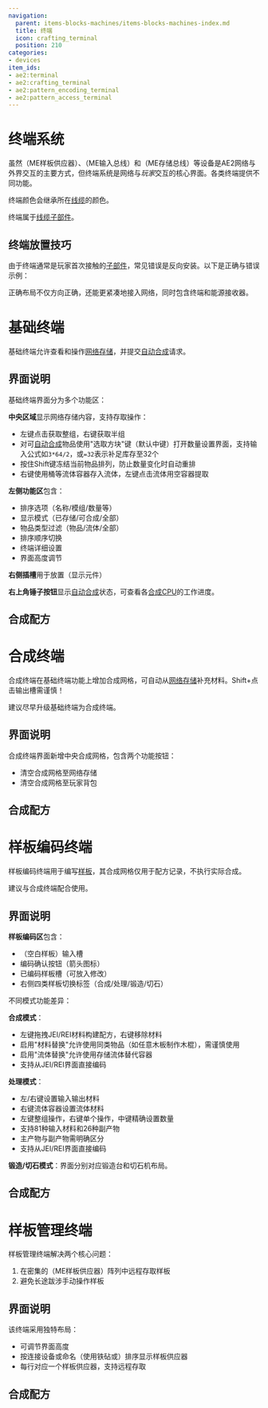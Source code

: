 ```yaml
---
navigation:
  parent: items-blocks-machines/items-blocks-machines-index.md
  title: 终端
  icon: crafting_terminal
  position: 210
categories:
- devices
item_ids:
- ae2:terminal
- ae2:crafting_terminal
- ae2:pattern_encoding_terminal
- ae2:pattern_access_terminal
---
```


# 终端系统

<GameScene zoom="6" background="transparent">
  <ImportStructure src="../assets/assemblies/terminals.snbt" />
  <IsometricCamera yaw="195" pitch="30" />
</GameScene>

虽然<ItemLink id="pattern_provider" />（ME样板供应器）、<ItemLink id="import_bus" />（ME输入总线）和<ItemLink id="storage_bus" />（ME存储总线）等设备是AE2网络与外界交互的主要方式，但终端系统是网络与*玩家*交互的核心界面。各类终端提供不同功能。

终端颜色会继承所在[线缆](cables.md)的颜色。

终端属于[线缆子部件](../ae2-mechanics/cable-subparts.md)。

## 终端放置技巧

由于终端通常是玩家首次接触的[子部件](../ae2-mechanics/cable-subparts.md)，常见错误是反向安装。以下是正确与错误示例：

<GameScene zoom="6" background="transparent">
  <ImportStructure src="../assets/assemblies/terminal_placement.snbt" />
  <IsometricCamera yaw="195" pitch="30" />

  <LineAnnotation color="#ff3333" from="2.5 .5 .5" to="4.5 2.5 .5" alwaysOnTop={true} thickness="0.05"/>
  <LineAnnotation color="#ff3333" from="2.5 2.5 .5" to="4.5 .5 .5" alwaysOnTop={true} thickness="0.05"/>

  <LineAnnotation color="#33ff33" from="-.5 2.5 .5" to="1 .5 .5" alwaysOnTop={true} thickness="0.05"/>
  <LineAnnotation color="#33ff33" from="1 .5 .5" to="1.5 1 .5" alwaysOnTop={true} thickness="0.05"/>
</GameScene>

正确布局不仅方向正确，还能更紧凑地接入网络，同时包含终端和能源接收器。

<a name="terminal-ui"></a>

# 基础终端

<GameScene zoom="6" background="transparent">
  <ImportStructure src="../assets/blocks/terminal.snbt" />
  <IsometricCamera yaw="180" />
</GameScene>

基础终端允许查看和操作[网络存储](../ae2-mechanics/import-export-storage.md)，并提交[自动合成](../ae2-mechanics/autocrafting.md)请求。

## 界面说明

基础终端界面分为多个功能区：

**中央区域**显示网络存储内容，支持存取操作：
- 左键点击获取整组，右键获取半组
- 对可[自动合成](../ae2-mechanics/autocrafting.md)物品使用"选取方块"键（默认中键）打开数量设置界面，支持输入公式如`3*64/2`，或`=32`表示补足库存至32个
- 按住Shift键冻结当前物品排列，防止数量变化时自动重排
- 右键使用桶等流体容器存入流体，左键点击流体用空容器提取

**左侧功能区**包含：
- 排序选项（名称/模组/数量等）
- 显示模式（已存储/可合成/全部）
- 物品类型过滤（物品/流体/全部）
- 排序顺序切换
- 终端详细设置
- 界面高度调节

**右侧插槽**用于放置<ItemLink id="view_cell" />（显示元件）

**右上角锤子按钮**显示[自动合成](../ae2-mechanics/autocrafting.md)状态，可查看各[合成CPU](crafting_cpu_multiblock.md)的工作进度。

## 合成配方

<RecipeFor id="terminal" />

<a name="crafting-terminal-ui"></a>

# 合成终端

<GameScene zoom="6" background="transparent">
  <ImportStructure src="../assets/blocks/crafting_terminal.snbt" />
  <IsometricCamera yaw="180" />
</GameScene>

合成终端在基础终端功能上增加合成网格，可自动从[网络存储](../ae2-mechanics/import-export-storage.md)补充材料。Shift+点击输出槽需谨慎！

建议尽早升级基础终端为合成终端。

## 界面说明

合成终端界面新增中央合成网格，包含两个功能按钮：
- 清空合成网格至网络存储
- 清空合成网格至玩家背包

## 合成配方

<RecipeFor id="crafting_terminal" />

<a name="pattern-encoding-terminal-ui"></a>

# 样板编码终端

<GameScene zoom="6" background="transparent">
  <ImportStructure src="../assets/blocks/pattern_encoding_terminal.snbt" />
  <IsometricCamera yaw="180" />
</GameScene>

样板编码终端用于编写[样板](patterns.md)，其合成网格仅用于配方记录，不执行实际合成。

建议与合成终端配合使用。

## 界面说明

**样板编码区**包含：
- <ItemLink id="blank_pattern" />（空白样板）输入槽
- 编码确认按钮（箭头图标）
- 已编码样板槽（可放入修改）
- 右侧四类样板切换标签（合成/处理/锻造/切石）

不同模式功能差异：

**合成模式**：
- 左键拖拽JEI/REI材料构建配方，右键移除材料
- 启用"材料替换"允许使用同类物品（如任意木板制作木棍），需谨慎使用
- 启用"流体替换"允许使用存储流体替代容器
- 支持从JEI/REI界面直接编码

**处理模式**：
- 左/右键设置输入输出材料
- 右键流体容器设置流体材料
- 左键整组操作，右键单个操作，中键精确设置数量
- 支持81种输入材料和26种副产物
- 主产物与副产物需明确区分
- 支持从JEI/REI界面直接编码

**锻造/切石模式**：界面分别对应锻造台和切石机布局。

## 合成配方

<RecipeFor id="pattern_encoding_terminal" />

<a name="pattern-access-terminal-ui"></a>

# 样板管理终端

<GameScene zoom="6" background="transparent">
  <ImportStructure src="../assets/blocks/pattern_access_terminal.snbt" />
  <IsometricCamera yaw="180" />
</GameScene>

样板管理终端解决两个核心问题：
1. 在密集的<ItemLink id="pattern_provider" />（ME样板供应器）阵列中远程存取样板
2. 避免长途跋涉手动操作样板

## 界面说明

该终端采用独特布局：
- 可调节界面高度
- 按连接设备或命名（使用铁砧或<ItemLink id="name_press" />）排序显示样板供应器
- 每行对应一个样板供应器，支持远程存取

## 合成配方

<RecipeFor id="pattern_access_terminal" />
